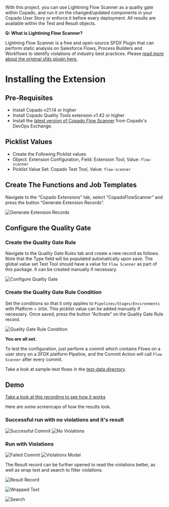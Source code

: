 With this project, you can use Lightining Flow Scanner as a quality gate within Copado, and run it on the changed/updated components in your Copado User Story or enforce it before every deployment. All results are available within the Test and Result objects.

**Q: What is Lightining Flow Scanner?**

Lightning Flow Scanner is a free and open-source SFDX Plugin that can perform static analysis on Salesforce Flows, Process Builders and Workflows to identify violations of industry best practices. Please [read more about the original sfdx plugin here.](https://github.com/Lightning-Flow-Scanner/lightning-flow-scanner-sfdx)


# Installing the Extension

## Pre-Requisites
* Install Copado v21.14 or higher
* Install Copado Quality Tools extension v1.42 or higher
* Install the [latest version of Copado Flow Scanner](https://login.salesforce.com/packaging/installPackage.apexp?p0=04t8Z000000BoooQAC) from Copado's DevOps Exchange.

## Picklist Values

* Create the Following Picklist values
* Object: Extension Configuration, Field: Extension Tool, Value: `flow-scanner`
* Picklist Value Set: Copado Test Tool, Value: `flow-scanner`

## Create The Functions and Job Templates
Navigate to the “Copado Extensions” tab, select “CopadoFlowScanner” and press the button “Generate Extension Records”.

![Generate Extension Records](./images/generate-extension-records.png)

## Configure the Quality Gate

### Create the Quality Gate Rule
Navigate to the Quality Gate Rules tab and create a new record as follows. Note that the Type field will be populated automatically upon save. The global value set Test Tool should have a value for `Flow Scanner` as part of this package. It can be created manually if necessary.

![Configure Quality Gate](./images/create-quality-gate-rule.png)

### Create the Quality Gate Rule Condition
Set the conditions so that it only applies to `Pipelines/Stages/Environments` with Platform = `SFDX`. This picklist value can be added manually if necessary.
Once saved, press the button “Activate” on the Quality Gate Rule record.

![Quality Gate Rule Condition](./images/quality-gate-rule-condition.png)

**You are all set.**

To test the configuration, just perform a commit which contains Flows on a user story on a SFDX platform Pipeline, and the Commit Action will call `Flow Scanner` after every commit.

Take a look at sample-test flows in the [test-data directory](./test-data/flows/).

## Demo

[Take a look at this recording to see how it works](https://www.loom.com/share/d5fc87459e714e94b72abcd5511be5d8)

Here are some screencaps of how the results look.
### Successful run with no violations and it's result
![Successful Commit](./images/successful-commit.png)
![No Violations](./images/no-violations.png)

### Run with Violations
![Failed Commit](./images/failed-commit.png)
![Violations Modal](./images/violations-modal.png)

The Result record can be further opened to read the violations better, as well as wrap text and search to filter violations.

![Result Record](./images/violations-result.png)

![Wrapped Text](./images/violations-wrapped-text.png)

![Search](./images/violations-search.png)
